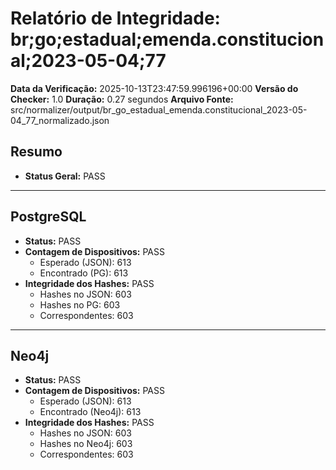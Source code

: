 # Relatório de Integridade: br;go;estadual;emenda.constitucional;2023-05-04;77

**Data da Verificação:** 2025-10-13T23:47:59.996196+00:00
**Versão do Checker:** 1.0
**Duração:** 0.27 segundos
**Arquivo Fonte:** src/normalizer/output/br_go_estadual_emenda.constitucional_2023-05-04_77_normalizado.json

## Resumo
* **Status Geral:** PASS

---

## PostgreSQL
* **Status:** PASS
* **Contagem de Dispositivos:** PASS
  * Esperado (JSON): 613
  * Encontrado (PG): 613
* **Integridade dos Hashes:** PASS
  * Hashes no JSON: 603
  * Hashes no PG: 603
  * Correspondentes: 603

---

## Neo4j
* **Status:** PASS
* **Contagem de Dispositivos:** PASS
  * Esperado (JSON): 613
  * Encontrado (Neo4j): 613
* **Integridade dos Hashes:** PASS
  * Hashes no JSON: 603
  * Hashes no Neo4j: 603
  * Correspondentes: 603